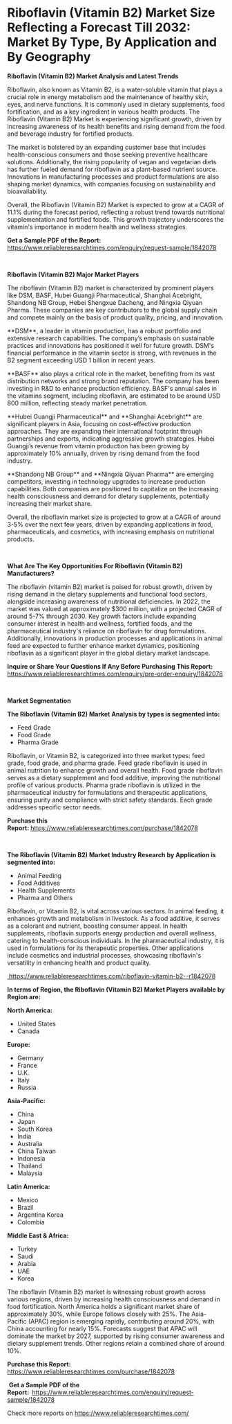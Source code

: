 <p><h1>Riboflavin (Vitamin B2) Market Size Reflecting a Forecast Till 2032: Market By Type, By Application and By Geography</h1></p><p><strong>Riboflavin (Vitamin B2) Market Analysis and Latest Trends</strong></p>
<p><p>Riboflavin, also known as Vitamin B2, is a water-soluble vitamin that plays a crucial role in energy metabolism and the maintenance of healthy skin, eyes, and nerve functions. It is commonly used in dietary supplements, food fortification, and as a key ingredient in various health products. The Riboflavin (Vitamin B2) Market is experiencing significant growth, driven by increasing awareness of its health benefits and rising demand from the food and beverage industry for fortified products. </p><p>The market is bolstered by an expanding customer base that includes health-conscious consumers and those seeking preventive healthcare solutions. Additionally, the rising popularity of vegan and vegetarian diets has further fueled demand for riboflavin as a plant-based nutrient source. Innovations in manufacturing processes and product formulations are also shaping market dynamics, with companies focusing on sustainability and bioavailability. </p><p>Overall, the Riboflavin (Vitamin B2) Market is expected to grow at a CAGR of 11.1% during the forecast period, reflecting a robust trend towards nutritional supplementation and fortified foods. This growth trajectory underscores the vitamin's importance in modern health and wellness strategies.</p></p>
<p><strong>Get a Sample PDF of the Report:&nbsp;</strong> <a href="https://www.reliableresearchtimes.com/enquiry/request-sample/1842078?utm_campaign=3005&utm_medium=2&utm_source=Github&utm_content=ia&utm_term=26032025&utm_id=riboflavin-vitamin-b2">https://www.reliableresearchtimes.com/enquiry/request-sample/1842078</a></p>
<p>&nbsp;</p>
<p><strong>Riboflavin (Vitamin B2) Major Market Players</strong></p>
<p><p>The riboflavin (Vitamin B2) market is characterized by prominent players like DSM, BASF, Hubei Guangji Pharmaceutical, Shanghai Acebright, Shandong NB Group, Hebei Shengxue Dacheng, and Ningxia Qiyuan Pharma. These companies are key contributors to the global supply chain and compete mainly on the basis of product quality, pricing, and innovation.</p><p>**DSM**, a leader in vitamin production, has a robust portfolio and extensive research capabilities. The company’s emphasis on sustainable practices and innovations has positioned it well for future growth. DSM's financial performance in the vitamin sector is strong, with revenues in the B2 segment exceeding USD 1 billion in recent years.</p><p>**BASF** also plays a critical role in the market, benefiting from its vast distribution networks and strong brand reputation. The company has been investing in R&D to enhance production efficiency. BASF's annual sales in the vitamins segment, including riboflavin, are estimated to be around USD 800 million, reflecting steady market penetration.</p><p>**Hubei Guangji Pharmaceutical** and **Shanghai Acebright** are significant players in Asia, focusing on cost-effective production approaches. They are expanding their international footprint through partnerships and exports, indicating aggressive growth strategies. Hubei Guangji’s revenue from vitamin production has been growing by approximately 10% annually, driven by rising demand from the food industry.</p><p>**Shandong NB Group** and **Ningxia Qiyuan Pharma** are emerging competitors, investing in technology upgrades to increase production capabilities. Both companies are positioned to capitalize on the increasing health consciousness and demand for dietary supplements, potentially increasing their market share.</p><p>Overall, the riboflavin market size is projected to grow at a CAGR of around 3-5% over the next few years, driven by expanding applications in food, pharmaceuticals, and cosmetics, with increasing emphasis on nutritional products.</p></p>
<p>&nbsp;</p>
<p><strong>What Are The Key Opportunities For Riboflavin (Vitamin B2) Manufacturers?</strong></p>
<p><p>The riboflavin (vitamin B2) market is poised for robust growth, driven by rising demand in the dietary supplements and functional food sectors, alongside increasing awareness of nutritional deficiencies. In 2022, the market was valued at approximately $300 million, with a projected CAGR of around 5-7% through 2030. Key growth factors include expanding consumer interest in health and wellness, fortified foods, and the pharmaceutical industry's reliance on riboflavin for drug formulations. Additionally, innovations in production processes and applications in animal feed are expected to further enhance market dynamics, positioning riboflavin as a significant player in the global dietary market landscape.</p></p>
<p><strong>Inquire or Share Your Questions If Any Before Purchasing This Report:</strong> <a href="https://www.reliableresearchtimes.com/enquiry/pre-order-enquiry/1842078?utm_campaign=3005&utm_medium=2&utm_source=Github&utm_content=ia&utm_term=26032025&utm_id=riboflavin-vitamin-b2">https://www.reliableresearchtimes.com/enquiry/pre-order-enquiry/1842078</a></p>
<p>&nbsp;</p>
<p><strong>Market Segmentation</strong></p>
<p><strong>The Riboflavin (Vitamin B2) Market Analysis by types is segmented into:</strong></p>
<p><ul><li>Feed Grade</li><li>Food Grade</li><li>Pharma Grade</li></ul></p>
<p><p>Riboflavin, or Vitamin B2, is categorized into three market types: feed grade, food grade, and pharma grade. Feed grade riboflavin is used in animal nutrition to enhance growth and overall health. Food grade riboflavin serves as a dietary supplement and food additive, improving the nutritional profile of various products. Pharma grade riboflavin is utilized in the pharmaceutical industry for formulations and therapeutic applications, ensuring purity and compliance with strict safety standards. Each grade addresses specific sector needs.</p></p>
<p><strong>Purchase this Report:&nbsp;</strong><a href="https://www.reliableresearchtimes.com/purchase/1842078?utm_campaign=3005&utm_medium=2&utm_source=Github&utm_content=ia&utm_term=26032025&utm_id=riboflavin-vitamin-b2">https://www.reliableresearchtimes.com/purchase/1842078</a></p>
<p>&nbsp;</p>
<p><strong>The Riboflavin (Vitamin B2) Market Industry Research by Application is segmented into:</strong></p>
<p><ul><li>Animal Feeding</li><li>Food Additives</li><li>Health Supplements</li><li>Pharma and Others</li></ul></p>
<p><p>Riboflavin, or Vitamin B2, is vital across various sectors. In animal feeding, it enhances growth and metabolism in livestock. As a food additive, it serves as a colorant and nutrient, boosting consumer appeal. In health supplements, riboflavin supports energy production and overall wellness, catering to health-conscious individuals. In the pharmaceutical industry, it is used in formulations for its therapeutic properties. Other applications include cosmetics and industrial processes, showcasing riboflavin's versatility in enhancing health and product quality.</p></p>
<p><a href="https://www.reliableresearchtimes.com/riboflavin-vitamin-b2--r1842078?utm_campaign=3005&utm_medium=2&utm_source=Github&utm_content=ia&utm_term=26032025&utm_id=riboflavin-vitamin-b2">&nbsp;https://www.reliableresearchtimes.com/riboflavin-vitamin-b2--r1842078</a></p>
<p><strong>In terms of Region, the Riboflavin (Vitamin B2) Market Players available by Region are:</strong></p>
<p>
    <p> <strong> North America: </strong>
        <ul>
            <li>United States</li>
            <li>Canada</li>
        </ul>
        </p> 
    <p> <strong> Europe: </strong>
        <ul>
            <li>Germany</li>
            <li>France</li>
            <li>U.K.</li>
            <li>Italy</li>
            <li>Russia</li>
        </ul>
        </p> 
    <p> <strong> Asia-Pacific: </strong>
        <ul>
            <li>China</li>
            <li>Japan</li>
            <li>South Korea</li>
            <li>India</li>
            <li>Australia</li>
            <li>China Taiwan</li>
            <li>Indonesia</li>
            <li>Thailand</li>
            <li>Malaysia</li>
        </ul>
        </p> 
    <p> <strong> Latin America: </strong>
        <ul>
            <li>Mexico</li>
            <li>Brazil</li>
            <li>Argentina Korea</li>
            <li>Colombia</li>
        </ul>
        </p> 
    <p> <strong> Middle East & Africa: </strong>
        <ul>
            <li>Turkey</li>
            <li>Saudi</li>
            <li>Arabia</li>
            <li>UAE</li>
            <li>Korea</li>
        </ul>
    </p>
    </p>
<p><p>The riboflavin (Vitamin B2) market is witnessing robust growth across various regions, driven by increasing health consciousness and demand in food fortification. North America holds a significant market share of approximately 30%, while Europe follows closely with 25%. The Asia-Pacific (APAC) region is emerging rapidly, contributing around 20%, with China accounting for nearly 15%. Forecasts suggest that APAC will dominate the market by 2027, supported by rising consumer awareness and dietary supplement trends. Other regions retain a combined share of around 10%.</p></p>
<p><strong>Purchase this Report: </strong><a href="https://www.reliableresearchtimes.com/purchase/1842078?utm_campaign=3005&utm_medium=2&utm_source=Github&utm_content=ia&utm_term=26032025&utm_id=riboflavin-vitamin-b2">https://www.reliableresearchtimes.com/purchase/1842078</a></p>
<p>&nbsp;<strong>Get a Sample PDF of the Report:&nbsp;&nbsp;</strong><a href="https://www.reliableresearchtimes.com/enquiry/request-sample/1842078?utm_campaign=3005&utm_medium=2&utm_source=Github&utm_content=ia&utm_term=26032025&utm_id=riboflavin-vitamin-b2">https://www.reliableresearchtimes.com/enquiry/request-sample/1842078</a></p>
<p><strong></strong></p>
<p>Check more reports on <a href="https://www.reliableresearchtimes.com/?utm_campaign=3005&utm_medium=2&utm_source=Github&utm_content=ia&utm_term=26032025&utm_id=riboflavin-vitamin-b2">https://www.reliableresearchtimes.com/</a></p>